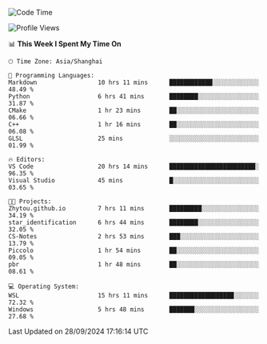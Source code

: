 <!--START_SECTION:waka-->
![Code Time](http://img.shields.io/badge/Code%20Time-2%2C032%20hrs%2038%20mins-blue)

![Profile Views](http://img.shields.io/badge/Profile%20Views-0-blue)

📊 **This Week I Spent My Time On** 

```text
🕑︎ Time Zone: Asia/Shanghai

💬 Programming Languages: 
Markdown                 10 hrs 11 mins      ████████████░░░░░░░░░░░░░   48.49 % 
Python                   6 hrs 41 mins       ████████░░░░░░░░░░░░░░░░░   31.87 % 
CMake                    1 hr 23 mins        ██░░░░░░░░░░░░░░░░░░░░░░░   06.66 % 
C++                      1 hr 16 mins        ██░░░░░░░░░░░░░░░░░░░░░░░   06.08 % 
GLSL                     25 mins             ░░░░░░░░░░░░░░░░░░░░░░░░░   01.99 % 

🔥 Editors: 
VS Code                  20 hrs 14 mins      ████████████████████████░   96.35 % 
Visual Studio            45 mins             █░░░░░░░░░░░░░░░░░░░░░░░░   03.65 % 

🐱‍💻 Projects: 
Zhytou.github.io         7 hrs 11 mins       █████████░░░░░░░░░░░░░░░░   34.19 % 
star_identification      6 hrs 44 mins       ████████░░░░░░░░░░░░░░░░░   32.05 % 
CS-Notes                 2 hrs 53 mins       ███░░░░░░░░░░░░░░░░░░░░░░   13.79 % 
Piccolo                  1 hr 54 mins        ██░░░░░░░░░░░░░░░░░░░░░░░   09.05 % 
pbr                      1 hr 48 mins        ██░░░░░░░░░░░░░░░░░░░░░░░   08.61 % 

💻 Operating System: 
WSL                      15 hrs 11 mins      ██████████████████░░░░░░░   72.32 % 
Windows                  5 hrs 48 mins       ███████░░░░░░░░░░░░░░░░░░   27.68 % 
```


 Last Updated on 28/09/2024 17:16:14 UTC
<!--END_SECTION:waka-->